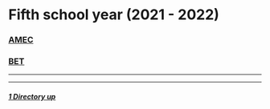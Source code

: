 # Fifth school year (2021 - 2022)

### [AMEC](./AMEC/README.md)
### [BET](./BET/README.md)

----
----

##### [1 Directory up](./../README.md)
